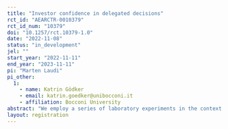 ```yaml
---
title: "Investor confidence in delegated decisions"
rct_id: "AEARCTR-0010379"
rct_id_num: "10379"
doi: "10.1257/rct.10379-1.0"
date: "2022-11-08"
status: "in_development"
jel: ""
start_year: "2022-11-11"
end_year: "2023-11-11"
pi: "Marten Laudi"
pi_other:
  1:
    - name: Katrin Gödker
    - email: katrin.goedker@unibocconi.it
    - affiliation: Bocconi University
abstract: "We employ a series of laboratory experiments in the context of delegated investments to make three key contributions. First, we explore belief patterns when investment decisions are delegated. Second, we investigate underlying mechanisms. Third, we explore how learning in a delegated setting affects subsequent investor behavior. "
layout: registration
---
```


